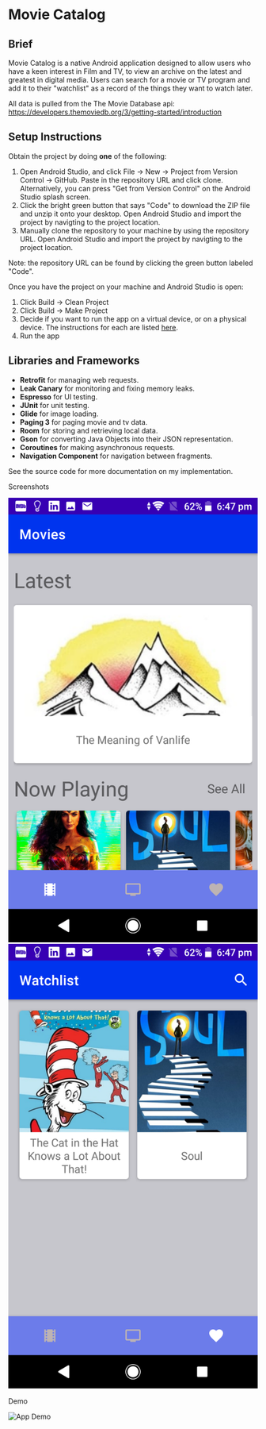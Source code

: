 
# Movie Catalog

## Brief

Movie Catalog is a native Android application designed to allow users who have a keen interest in Film and TV, to view an archive on the latest and greatest in digital media. Users can search for a movie or TV program and add it to their "watchlist" as a record of the things they want to watch later.

All data is pulled from the The Movie Database api: https://developers.themoviedb.org/3/getting-started/introduction

## Setup Instructions

Obtain the project by doing **one** of the following:
1. Open Android Studio, and click File -> New -> Project from Version Control -> GitHub. Paste in the repository URL and click clone. Alternatively, you can press "Get from Version Control" on the Android Studio splash screen.
2. Click the bright green button that says "Code" to download the ZIP file and unzip it onto your desktop. Open Android Studio and import the project by navigting to the project location.
3. Manually clone the repository to your machine by using the repository URL. Open Android Studio and import the project by navigting to the project location.

Note: the repository URL can be found by clicking the green button labeled "Code".

Once you have the project on your machine and Android Studio is open:
1. Click Build -> Clean Project
2. Click Build -> Make Project
3. Decide if you want to run the app on a virtual device, or on a physical device. The instructions for each are listed [here](https://developer.android.com/training/basics/firstapp/running-app).
4. Run the app

## Libraries and Frameworks

* **Retrofit** for managing web requests.
* **Leak Canary** for monitoring and fixing memory leaks.
* **Espresso** for UI testing.
* **JUnit** for unit testing.
* **Glide** for image loading.
* **Paging 3** for paging movie and tv data.
* **Room** for storing and retrieving local data.
* **Gson** for converting Java Objects into their JSON representation.
* **Coroutines** for making asynchronous requests.
* **Navigation Component** for navigation between fragments.

See the source code for more documentation on my implementation.

Screenshots

![Movies](/screenshots/movies.png?raw=true)
![Watchlist](/screenshots/watchlist.png?raw=true)

Demo

![App Demo](/screenshots/demo.gif)


